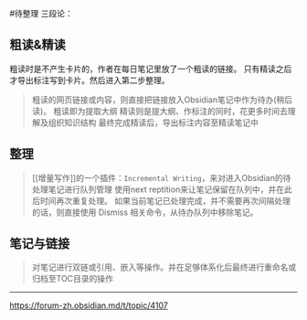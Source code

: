 #待整理
三段论：
## 粗读&精读
粗读时是不产生卡片的，作者在每日笔记里放了一个粗读的链接。
只有精读之后才导出标注写到卡片。然后进入第二步整理。

> 粗读的网页链接或内容，则直接把链接放入Obsidian笔记中作为待办(稍后读)。
粗读即为提取大纲
精读则是提大纲、作标注的同时，花更多时间去理解及组织知识结构
最终完成精读后，导出标注内容至精读笔记中

## 整理
> [[增量写作]]的一个插件：`Incremental Writing`，来对进入Obsidian的待处理笔记进行队列管理
使用next reptition来让笔记保留在队列中，并在此后时间再次重复处理。
如果当前笔记已处理完成，并不需要再次间隔处理的话，则直接使用 Dismiss 相关命令，从待办队列中移除笔记。

## 笔记与链接
> 对笔记进行双链或引用、嵌入等操作。并在足够体系化后最终进行重命名或归档至TOC目录的操作

---
https://forum-zh.obsidian.md/t/topic/4107